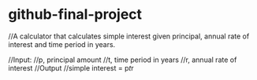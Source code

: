 # github-final-project
//A calculator that calculates simple interest given principal, annual rate of interest and time period in years.

//Input:
   //p, principal amount
   //t, time period in years
   //r, annual rate of interest
//Output
   //simple interest = p*t*r
